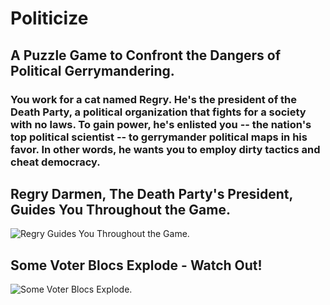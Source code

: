 # Politicize
 
## A Puzzle Game to Confront the Dangers of Political Gerrymandering.

### You work for a cat named Regry. He's the president of the Death Party, a political organization that fights for a society with no laws. To gain power, he's enlisted you -- the nation's top political scientist -- to gerrymander political maps in his favor. In other words, he wants you to employ dirty tactics and cheat democracy.


## Regry Darmen, The Death Party's President, Guides You Throughout the Game.

![Regry Guides You Throughout the Game.](https://user-images.githubusercontent.com/92184485/185762039-ca3a28fa-2259-48db-9dff-5f6eaf3f602b.gif)


## Some Voter Blocs Explode - Watch Out!


![Some Voter Blocs Explode.](https://user-images.githubusercontent.com/92184485/185762233-4a87a0b6-8d1e-4336-80b7-2b5e930b26db.gif)

